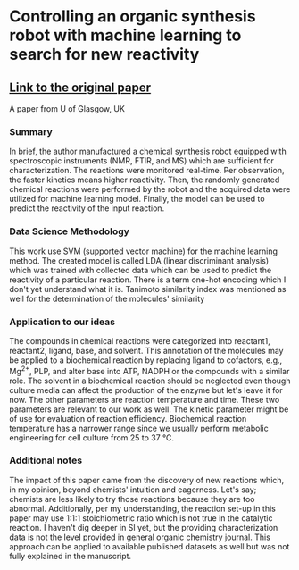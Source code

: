 # Controlling an organic synthesis robot with machine learning to search for new reactivity
## [Link to the original paper](https://github.com/theicechol/metamoles/blob/master/Related%20articles/Controlling_an_organic_synthesis_robot_with_machine_learning_to_search_for_new_reactivity.pdf)

A paper from U of Glasgow, UK

### Summary
In brief, the author manufactured a chemical synthesis robot equipped with spectroscopic instruments (NMR, FTIR, and MS) which are sufficient for characterization. The reactions were monitored real-time. Per observation, the faster kinetics means higher reactivity. Then, the randomly generated chemical reactions were performed by the robot and the acquired data were utilized for machine learning model. Finally, the model can be used to predict the reactivity of the input reaction.

### Data Science Methodology
This work use SVM (supported vector machine) for the machine learning method. The created model is called LDA (linear discriminant analysis) which was trained with collected data which can be used to predict the reactivity of a particular reaction. There is a term one-hot encoding which I don't yet understand what it is. Tanimoto similarity index was mentioned as well for the determination of the molecules' similarity

### Application to our ideas
The compounds in chemical reactions were categorized into reactant1, reactant2, ligand, base, and solvent. This annotation of the molecules may be applied to a biochemical reaction by replacing ligand to cofactors, e.g., Mg<sup>2+</sup>, PLP, and alter base into ATP, NADPH or the compounds with a similar role. The solvent in a biochemical reaction should be neglected even though culture media can affect the production of the enzyme but let's leave it for now.
The other parameters are reaction temperature and time. These two parameters are relevant to our work as well. The kinetic parameter might be of use for evaluation of reaction efficiency. Biochemical reaction temperature has a narrower range since we usually perform metabolic engineering for cell culture from 25 to 37 °C.

### Additional notes
The impact of this paper came from the discovery of new reactions which, in my opinion, beyond chemists' intuition and eagerness. Let's say; chemists are less likely to try those reactions because they are too abnormal. Additionally, per my understanding, the reaction set-up in this paper may use 1:1:1 stoichiometric ratio which is not true in the catalytic reaction. I haven't dig deeper in SI yet, but the providing characterization data is not the level provided in general organic chemistry journal.
This approach can be applied to available published datasets as well but was not fully explained in the manuscript.